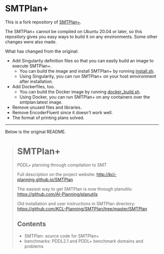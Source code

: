 # SMTPlan+
This is a fork repository of [SMTPlan+](https://github.com/KCL-Planning/SMTPlan).

The SMTPlan+ cannot be compiled on Ubuntu 20.04 or later, so this repository gives you easy ways to build it on any environments. Some other changes were also made.

What has changed from the original:

- Add Singularity definition files so that you can easily build an image to execute SMTPlan+.
    - You can build the image and install SMTPlan+ by running [install.sh](install.sh).
    - Using Singularity, you can run SMTPlan+ on your host emvironment after installation.
- Add Dockerfiles, too.
    - You can build the Docker image by running [docker_build.sh](docker_build.sh).
    - Using Docker, you can run SMTPlan+ on any containers over the smtplan:latest image.
- Remove unused files and libraries.
- Remove EncoderFluent since it doesn't work well.
- The format of printing plans solved.

---

Below is the original README.

> # SMTPlan+
> PDDL+ planning through compilation to SMT
>
> Full description on the project website:
> http://kcl-planning.github.io/SMTPlan
>
> The easiest way to get SMTPlan is now through planutils:
> https://github.com/AI-Planning/planutils
>
> Old installation and user instructions in SMTPlan directory:
> https://github.com/KCL-Planning/SMTPlan/tree/master/SMTPlan
>
> ## Contents
>
> - SMTPlan: source code for SMTPlan+
> - benchmarks: PDDL2.1 and PDDL+ benchmark domains and problems